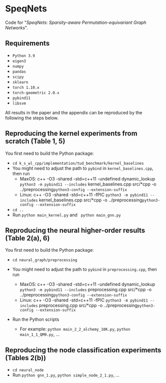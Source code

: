 # SpeqNets
Code for "_SpeqNets: Sparsity-aware Permutation-equivariant Graph Networks_".

## Requirements
- `Python 3.9`
- `eigen3`
- `numpy`
- `pandas`
- `scipy`
- `sklearn`
- `torch 1.10.x`
- `torch-geometric 2.0.x`
- `pybind11`
- `libsvm`

All results in the paper and the appendix can be reproduced by the following the steps below. 

## Reproducing the kernel experiments from scratch (Table 1, 5) 
You first need to build the Python package:
- `cd k_s_wl_cpp/implementation/tud_benchmark/kernel_baselines`
- You might need to adjust the path to `pybind` in `kernel_baselines.cpp`, then run 
    - MaxOS: c++ -O3 -shared -std=c++11 -undefined dynamic_lookup `python3 -m pybind11 --includes`  kernel_baselines.cpp src/*cpp -o ../preprocessing`python3-config --extension-suffix` 
    - Linux: c++ -O3  -shared -std=c++11 -fPIC `python3 -m pybind11 --includes`  kernel_baselines.cpp src/*cpp -o ../preprocessing`python3-config --extension-suffix`
- `cd ..`
- Run `python main_kernel.py` and ` python main_gnn.py`


## Reproducing the neural higher-order results (Table 2(a), 6)
You first need to build the Python package:
- `cd neural_graph/preprocessing`
- You might need to adjust the path to `pybind` in `preprocessing.cpp`, then run 
    - MaxOS: c++ -O3 -shared -std=c++11 -undefined dynamic_lookup `python3 -m pybind11 --includes`  preprocessing.cpp src/*cpp -o ../preprocessing`python3-config --extension-suffix` 
    - Linux: c++ -O3  -shared -std=c++11 -fPIC `python3 -m pybind11 --includes`  preprocessing.cpp src/*cpp -o ../preprocessing`python3-config --extension-suffix`

- Run the Python scripts
    - For example: `python main_2_2_alchemy_10K.py`, `python main_1_1_QM9.py`, ...


## Reproducing the node classification experiments (Tables 2(b))
- `cd neural_node`
- Run `python gnn_1.py`, `python simple_node_2_1.py`, ... 
